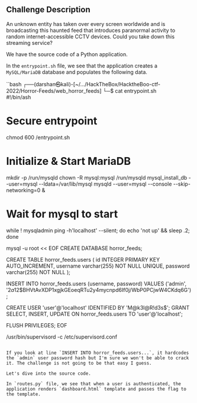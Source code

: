 ## Challenge Description
An unknown entity has taken over every screen worldwide and is broadcasting this haunted feed that introduces paranormal activity to random internet-accessible CCTV devices. Could you take down this streaming service?

We have the source code of a Python application.

In the `entrypoint.sh` file, we see that the application creates a `MySQL/MariaDB` database and populates the following data.

``bash
┌──(darshan㉿kali)-[~/…/HackTheBox/HacktheBoo-ctf-2022/Horror-Feeds/web_horror_feeds]
└─$ cat entrypoint.sh       
#!/bin/ash

# Secure entrypoint
chmod 600 /entrypoint.sh

# Initialize & Start MariaDB
mkdir -p /run/mysqld
chown -R mysql:mysql /run/mysqld
mysql_install_db --user=mysql --ldata=/var/lib/mysql
mysqld --user=mysql --console --skip-networking=0 &

# Wait for mysql to start
while ! mysqladmin ping -h'localhost' --silent; do echo 'not up' && sleep .2; done

mysql -u root << EOF
CREATE DATABASE horror_feeds;

CREATE TABLE horror_feeds.users (
    id INTEGER PRIMARY KEY AUTO_INCREMENT,
    username varchar(255) NOT NULL UNIQUE,
    password varchar(255) NOT NULL
);

INSERT INTO horror_feeds.users (username, password) VALUES ('admin', '$2a$12$BHVtAvXDP1xgjkGEoeqRTu2y4mycnpd6If0j/WbP0PCjwW4CKdq6G');

CREATE USER 'user'@'localhost' IDENTIFIED BY 'M@k3l@R!d3s$';
GRANT SELECT, INSERT, UPDATE ON horror_feeds.users TO 'user'@'localhost';

FLUSH PRIVILEGES;
EOF

/usr/bin/supervisord -c /etc/supervisord.conf  
```

If you look at line `INSERT INTO horror_feeds.users...`, it hardcodes the `admin` user password hash but I'm sure we won't be able to crack it. The challenge is not going to be that easy I guess.

Let's dive into the source code.

In `routes.py` file, we see that when a user is authenticated, the application renders `dashboard.html` template and passes the flag to the template.
